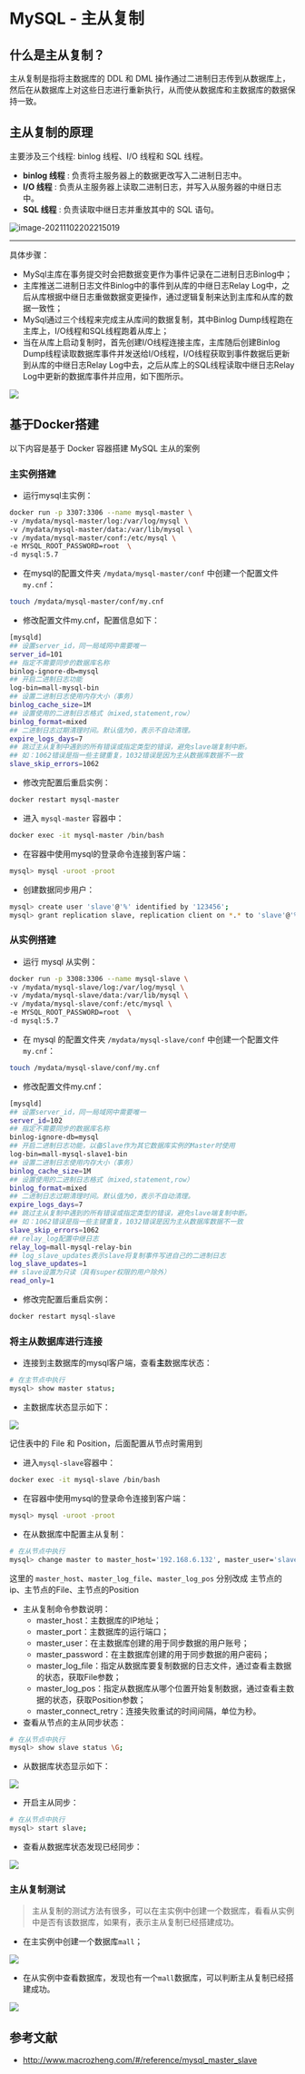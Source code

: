 # MySQL - 主从复制

## 什么是主从复制？

主从复制是指将主数据库的 DDL 和 DML 操作通过二进制日志传到从数据库上，然后在从数据库上对这些日志进行重新执行，从而使从数据库和主数据库的数据保持一致。



## 主从复制的原理

主要涉及三个线程: binlog 线程、I/O 线程和 SQL 线程。

- **binlog 线程** : 负责将主服务器上的数据更改写入二进制日志中。
- **I/O 线程** : 负责从主服务器上读取二进制日志，并写入从服务器的中继日志中。
- **SQL 线程** : 负责读取中继日志并重放其中的 SQL 语句。

![image-20211102202215019](//tiancixiong.coding.net/p/atips-cdn/d/atips-cdn/git/raw/images/images/database/mysql/image-20211102202215019.png)

---

具体步骤：

- MySql主库在事务提交时会把数据变更作为事件记录在二进制日志Binlog中；
- 主库推送二进制日志文件Binlog中的事件到从库的中继日志Relay Log中，之后从库根据中继日志重做数据变更操作，通过逻辑复制来达到主库和从库的数据一致性；
- MySql通过三个线程来完成主从库间的数据复制，其中Binlog Dump线程跑在主库上，I/O线程和SQL线程跑着从库上；
- 当在从库上启动复制时，首先创建I/O线程连接主库，主库随后创建Binlog Dump线程读取数据库事件并发送给I/O线程，I/O线程获取到事件数据后更新到从库的中继日志Relay Log中去，之后从库上的SQL线程读取中继日志Relay Log中更新的数据库事件并应用，如下图所示。

![](//tiancixiong.coding.net/p/atips-cdn/d/atips-cdn/git/raw/images/images/database/mysql/mysql_master_slave_06.png)



## 基于Docker搭建

以下内容是基于 Docker 容器搭建 MySQL 主从的案例

### 主实例搭建

- 运行mysql主实例：

```bash
docker run -p 3307:3306 --name mysql-master \
-v /mydata/mysql-master/log:/var/log/mysql \
-v /mydata/mysql-master/data:/var/lib/mysql \
-v /mydata/mysql-master/conf:/etc/mysql \
-e MYSQL_ROOT_PASSWORD=root  \
-d mysql:5.7
```

- 在mysql的配置文件夹 `/mydata/mysql-master/conf` 中创建一个配置文件`my.cnf`：

```bash
touch /mydata/mysql-master/conf/my.cnf
```

- 修改配置文件my.cnf，配置信息如下：

```bash
[mysqld]
## 设置server_id，同一局域网中需要唯一
server_id=101 
## 指定不需要同步的数据库名称
binlog-ignore-db=mysql  
## 开启二进制日志功能
log-bin=mall-mysql-bin  
## 设置二进制日志使用内存大小（事务）
binlog_cache_size=1M  
## 设置使用的二进制日志格式（mixed,statement,row）
binlog_format=mixed  
## 二进制日志过期清理时间。默认值为0，表示不自动清理。
expire_logs_days=7  
## 跳过主从复制中遇到的所有错误或指定类型的错误，避免slave端复制中断。
## 如：1062错误是指一些主键重复，1032错误是因为主从数据库数据不一致
slave_skip_errors=1062  
```

- 修改完配置后重启实例：

```bash
docker restart mysql-master
```

- 进入 `mysql-master` 容器中：

```bash
docker exec -it mysql-master /bin/bash
```

- 在容器中使用mysql的登录命令连接到客户端：

```bash
mysql> mysql -uroot -proot
```

- 创建数据同步用户：

```bash
mysql> create user 'slave'@'%' identified by '123456';
mysql> grant replication slave, replication client on *.* to 'slave'@'%';
```



### 从实例搭建

- 运行 mysql 从实例：

```bash
docker run -p 3308:3306 --name mysql-slave \
-v /mydata/mysql-slave/log:/var/log/mysql \
-v /mydata/mysql-slave/data:/var/lib/mysql \
-v /mydata/mysql-slave/conf:/etc/mysql \
-e MYSQL_ROOT_PASSWORD=root  \
-d mysql:5.7
```

- 在 mysql 的配置文件夹 `/mydata/mysql-slave/conf` 中创建一个配置文件 `my.cnf`：

```bash
touch /mydata/mysql-slave/conf/my.cnf
```

- 修改配置文件my.cnf：

```bash
[mysqld]
## 设置server_id，同一局域网中需要唯一
server_id=102
## 指定不需要同步的数据库名称
binlog-ignore-db=mysql  
## 开启二进制日志功能，以备Slave作为其它数据库实例的Master时使用
log-bin=mall-mysql-slave1-bin  
## 设置二进制日志使用内存大小（事务）
binlog_cache_size=1M  
## 设置使用的二进制日志格式（mixed,statement,row）
binlog_format=mixed  
## 二进制日志过期清理时间。默认值为0，表示不自动清理。
expire_logs_days=7  
## 跳过主从复制中遇到的所有错误或指定类型的错误，避免slave端复制中断。
## 如：1062错误是指一些主键重复，1032错误是因为主从数据库数据不一致
slave_skip_errors=1062  
## relay_log配置中继日志
relay_log=mall-mysql-relay-bin  
## log_slave_updates表示slave将复制事件写进自己的二进制日志
log_slave_updates=1  
## slave设置为只读（具有super权限的用户除外）
read_only=1  
```

- 修改完配置后重启实例：

```bash
docker restart mysql-slave
```



### 将主从数据库进行连接

- 连接到主数据库的mysql客户端，查看**主**数据库状态：

```bash
# 在主节点中执行
mysql> show master status;
```

- 主数据库状态显示如下：

![](//tiancixiong.coding.net/p/atips-cdn/d/atips-cdn/git/raw/images/images/database/mysql/mysql_master_slave_01.png)

记住表中的 File 和 Position，后面配置从节点时需用到

- 进入`mysql-slave`容器中：

```bash
docker exec -it mysql-slave /bin/bash
```

- 在容器中使用mysql的登录命令连接到客户端：

```bash
mysql> mysql -uroot -proot
```

- 在从数据库中配置主从复制：

```bash
# 在从节点中执行
mysql> change master to master_host='192.168.6.132', master_user='slave', master_password='123456', master_port=3307, master_log_file='mall-mysql-bin.000001', master_log_pos=617, master_connect_retry=30;  
```

这里的 `master_host`、`master_log_file`、`master_log_pos` 分别改成 主节点的ip、主节点的File、主节点的Position

- 主从复制命令参数说明：
  - master_host：主数据库的IP地址；
  - master_port：主数据库的运行端口；
  - master_user：在主数据库创建的用于同步数据的用户账号；
  - master_password：在主数据库创建的用于同步数据的用户密码；
  - master_log_file：指定从数据库要复制数据的日志文件，通过查看主数据的状态，获取File参数；
  - master_log_pos：指定从数据库从哪个位置开始复制数据，通过查看主数据的状态，获取Position参数；
  - master_connect_retry：连接失败重试的时间间隔，单位为秒。
- 查看从节点的主从同步状态：

```bash
# 在从节点中执行
mysql> show slave status \G;
```

- 从数据库状态显示如下：

![](//tiancixiong.coding.net/p/atips-cdn/d/atips-cdn/git/raw/images/images/database/mysql/mysql_master_slave_02.png)

- 开启主从同步：

```bash
# 在从节点中执行
mysql> start slave;
```

- 查看从数据库状态发现已经同步：

![](//tiancixiong.coding.net/p/atips-cdn/d/atips-cdn/git/raw/images/images/database/mysql/mysql_master_slave_03.png)



### 主从复制测试

> 主从复制的测试方法有很多，可以在主实例中创建一个数据库，看看从实例中是否有该数据库，如果有，表示主从复制已经搭建成功。

- 在主实例中创建一个数据库`mall`；

![](//tiancixiong.coding.net/p/atips-cdn/d/atips-cdn/git/raw/images/images/database/mysql/mysql_master_slave_04.png)

- 在从实例中查看数据库，发现也有一个`mall`数据库，可以判断主从复制已经搭建成功。

![](//tiancixiong.coding.net/p/atips-cdn/d/atips-cdn/git/raw/images/images/database/mysql/mysql_master_slave_05.png)



## 参考文献

- http://www.macrozheng.com/#/reference/mysql_master_slave

